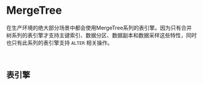 # MergeTree

在生产环境的绝大部分场景中都会使用MergeTree系列的表引擎。因为只有合并树系列的表引擎才支持主键索引、数据分区、数据副本和数据采样这些特性，同时也只有此系列的表引擎支持 `ALTER` 相关操作。

&nbsp;

## 表引擎

